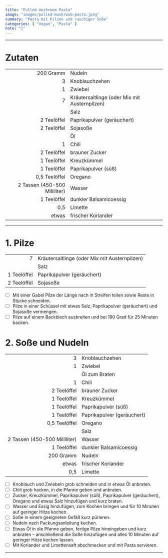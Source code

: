 ```yaml
---
title: "Pulled mushroom Pasta"
image: "images/pulled-mushroom-pasta.jpeg"
summary: "Pasta mit Pilzen und rauchiger Soße"
categories: [ "Vegan", "Pasta" ]
note: "🚧"
---
```


---

# Zutaten

|                               |                                               |
|------------------------------:|:----------------------------------------------|
|                     200 Gramm | Nudeln                                        |
|                             3 | Knoblauchzehen                                |
|                             1 | Zwiebel                                       |
|                             7 | Kräutersaitlinge (oder Mix mit Austernpilzen) |
|                               | Salz                                          |
|                   2 Teelöffel | Paprikapulver (geräuchert)                    |
|                   2 Teelöffel | Sojasoße                                      |
|                               | Öl                                            |
|                             1 | Chili                                         |
|                   2 Teelöffel | brauner Zucker                                |
|                   1 Teelöffel | Kreuzkümmel                                   |
|                   1 Teelöffel | Paprikapulver (süß)                           |
|                 0,5 Teelöffel | Oregano                                       |
| 2 Tassen (450-500 Milliliter) | Wasser                                        |
|                   1 Teelöffel | dunkler Balsamicoessig                        |
|                           0,5 | Limette                                       |
|                         etwas | frischer Koriander                            |

---

# 1. Pilze

|             |                                               |
|------------:|:----------------------------------------------|
|           7 | Kräutersaitlinge (oder Mix mit Austernpilzen) |
|             | Salz                                          |
| 1 Teelöffel | Paprikapulver (geräuchert)                    |
| 2 Teelöffel | Sojasoße                                      |

- [ ] Mit einer Gabel Pilze der Länge nach in Streifen teilen sowie Reste in Stücke schneiden.
- [ ] Pilze in einer Schüssel mit etwas Salz, Paprikapulver (geräuchert) und Sojasoße vermengen.
- [ ] Pilze auf einem Backblech ausbreiten und bei 190 Grad für 25 Minuten backen.

# 2. Soße und Nudeln

|                               |                            |
|------------------------------:|:---------------------------|
|                             3 | Knoblauchzehen             |
|                             1 | Zwiebel                    |
|                               | Öl zum Braten              |
|                             1 | Chili                      |
|                   2 Teelöffel | brauner Zucker             |
|                   1 Teelöffel | Kreuzkümmel                |
|                   1 Teelöffel | Paprikapulver (süß)        |
|                   1 Teelöffel | Paprikapulver (geräuchert) |
|                 0,5 Teelöffel | Oregano                    |
|                               | Salz                       |
| 2 Tassen (450-500 Milliliter) | Wasser                     |
|                   1 Teelöffel | dunkler Balsamicoessig     |
|                     200 Gramm | Nudeln                     |
|                         etwas | frischer Koriander         |
|                           0,5 | Limette                    |

- [ ] Knoblauch und Zwiebeln grob schneiden und in etwas Öl anbraten.
- [ ] Chili grob hacken, in die Pfanne geben und anbraten.
- [ ] Zucker, Kreuzkümmel, Paprikapulver (süß), Paprikapulver (geräuchert), Oregano und etwas Salz hinzufügen und kurz
  braten.
- [ ] Wasser und Essig hinzufügen, zum Kochen bringen und für 10 Minuten auf geringer Hitze kochen.
- [ ] Soße in einem geeigneten Gefäß kurz pürieren.
- [ ] Nudeln nach Packungsanleitung kochen.
- [ ] Etwas Öl in die Pfanne geben, fertige Pilze hineingeben und kurz anbraten – anschließend die Soße hinzufügen und
  alles 10 Minuten auf geringer Hitze kochen lassen.
- [ ] Mit Koriander und Limettensaft abschmecken und mit Pasta servieren.

---

